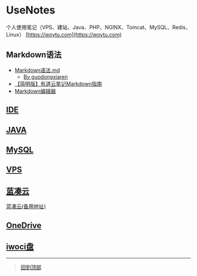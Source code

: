 # UseNotes
个人使用笔记（VPS、建站、Java、PHP、NGINX、Tomcat、MySQL、Redis、Linux）
[https://woytu.com](https://woytu.com)

## Markdown语法
* [Markdown语法.md](README%E8%AF%AD%E6%B3%95.md) 
  * [By guodongxiaren](https://github.com/guodongxiaren/README)
* [【简明版】有道云笔记Markdown指南](http://note.youdao.com/iyoudao/?p=2411&vendor=unsilent14)
* [Markdown编辑器](Markdown编辑器.md)

## [IDE](IDE)

## [JAVA](JAVA)

## [MySQL](MySQL)


## [VPS](VPS)

## [蓝凑云](https://www.lanzous.com/u/ding_jostin)
[蓝凑云(备用地址)](https://pan.lanzou.com/u/ding_jostin)

## [OneDrive](https://cittedu-my.sharepoint.com/:f:/g/personal/jostin_5gd_me/EkdOkh7Bdz1Npo7sSVXFi34BBafHT6K4L3qI99ciNPQ3lw)

## [iwoci盘](https://file.iwoci.com)



*******************
> [回到顶部](#readme)
